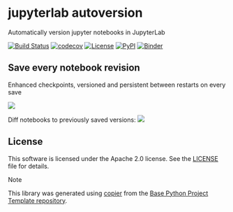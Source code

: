 # jupyterlab autoversion

Automatically version jupyter notebooks in JupyterLab

[![Build Status](https://github.com/timkpaine/jupyterlab-autoversion/actions/workflows/build.yaml/badge.svg?branch=main&event=push)](https://github.com/timkpaine/jupyterlab-autoversion/actions/workflows/build.yaml)
[![codecov](https://codecov.io/gh/timkpaine/jupyterlab-autoversion/branch/main/graph/badge.svg)](https://codecov.io/gh/timkpaine/jupyterlab-autoversion)
[![License](https://img.shields.io/github/license/timkpaine/jupyterlab-autoversion)](https://github.com/timkpaine/jupyterlab-autoversion)
[![PyPI](https://img.shields.io/pypi/v/jupyterlab-autoversion.svg)](https://pypi.python.org/pypi/jupyterlab-autoversion)
[![Binder](https://mybinder.org/badge_logo.svg)](https://mybinder.org/v2/gh/timkpaine/jupyterlab-autoversion/main?urlpath=lab)

## Save every notebook revision
Enhanced checkpoints, versioned and persistent between restarts on every save

![](https://raw.githubusercontent.com/timkpaine/jupyterlab-autoversion/main/docs/example.gif)


Diff notebooks to previously saved versions:
![](https://raw.githubusercontent.com/timkpaine/jupyterlab-autoversion/main/docs/diff.gif)

## License

This software is licensed under the Apache 2.0 license. See the
[LICENSE](LICENSE) file for details.

> [!NOTE]
> This library was generated using [copier](https://copier.readthedocs.io/en/stable/) from the [Base Python Project Template repository](https://github.com/python-project-templates/base).

